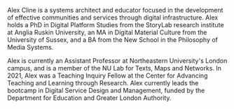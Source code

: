 Alex Cline is a systems architect and educator focused in the development of effective communities and services through digital infrastructure. Alex holds a PhD in Digital Platform Studies from the StoryLab research institute at Anglia Ruskin University, an MA in Digital Material Culture from the University of Sussex, and a BA from the New School in the Philosophy of Media Systems.

Alex is currently an Assistant Professor at Northeastern University's London campus, and is a member of the NU Lab for Texts, Maps and Networks. In 2021, Alex was a Teaching Inquiry Fellow at the Center for Advancing Teaching and Learning through Research. Alex currently leads the bootcamp in Digital Service Design and Management, funded by the Department for Education and Greater London Authority.